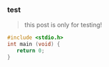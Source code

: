 ### test

> this post is only for testing!


```c
#include <stdio.h>
int main (void) {
   return 0;
}
```
